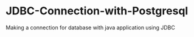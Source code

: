 # JDBC-Connection-with-Postgresql
Making a connection for database with java application using JDBC 
